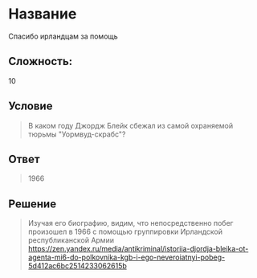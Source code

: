 # Название
Спасибо ирландцам за помощь
## Сложность: 
10

## Условие
> В каком году Джордж Блейк сбежал из самой охраняемой тюрьмы "Уормвуд-скрабс"?

## Ответ
> 1966 
## Решение
> Изучая его биографию, видим, что непосредственно побег произошел в 1966 с помощью группировки Ирландской республиканской Армии https://zen.yandex.ru/media/antikriminal/istoriia-djordja-bleika-ot-agenta-mi6-do-polkovnika-kgb-i-ego-neveroiatnyi-pobeg-5d412ac6bc2514233062615b